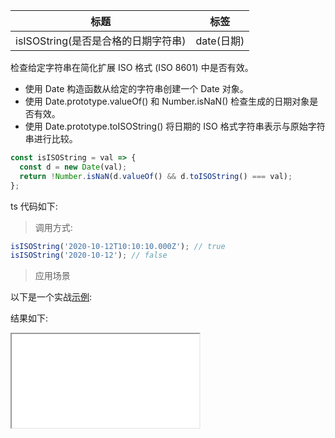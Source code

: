 | 标题                                | 标签       |
| ----------------------------------- | ---------- |
| isISOString(是否是合格的日期字符串) | date(日期) |

检查给定字符串在简化扩展 ISO 格式 (ISO 8601) 中是否有效。

- 使用 Date 构造函数从给定的字符串创建一个 Date 对象。
- 使用 Date.prototype.valueOf() 和 Number.isNaN() 检查生成的日期对象是否有效。
- 使用 Date.prototype.toISOString() 将日期的 ISO 格式字符串表示与原始字符串进行比较。

```js
const isISOString = val => {
  const d = new Date(val);
  return !Number.isNaN(d.valueOf() && d.toISOString() === val);
};
```

ts 代码如下:

<div class="code-editor" data-url="codes/javascript/ts/is-iso-string.ts" data-language="typescript"></div>

> 调用方式:

```js
isISOString('2020-10-12T10:10:10.000Z'); // true
isISOString('2020-10-12'); // false
```

> 应用场景

以下是一个实战<a href="codes/javascript/html/is-iso-string.html" target="_blank" rel="noopener noreferrer">示例</a>:

<div class="code-editor" data-url="codes/javascript/html/is-iso-string.html" data-language="html"></div>

结果如下:

<iframe src="codes/javascript/html/is-iso-string.html"></iframe>
